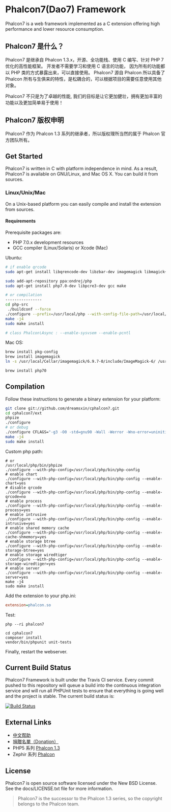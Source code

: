 Phalcon7(Dao7) Framework
========================

Phalcon7 is a web framework implemented as a C extension offering high performance and lower resource consumption.

Phalcon7 是什么？
-----------------

Phalcon7 是继承自 Phalcon 1.3.x，开源、全功能栈、使用 C 编写、针对 PHP 7 优化的高性能框架。
开发者不需要学习和使用 C 语言的功能， 因为所有的功能都以 PHP 类的方式暴露出来，可以直接使用。
Phalcon7 源自 Phalcon 所以具备了 Phalcon 所有与生俱来的特性，是松耦合的，可以根据项目的需要任意使用其他对象。

Phalcon7 不只是为了卓越的性能, 我们的目标是让它更加健壮，拥有更加丰富的功能以及更加简单易于使用！

Phalcon7 版权申明
------------------
Phalcon7 作为 Phalcon 1.3 系列的继承者，所以版权理所当然的属于 Phalcon 官方团队所有。

Get Started
-----------

Phalcon7 is written in C with platform independence in mind. As a result, Phalcon7 is available on GNU/Linux, and Mac OS X. You can build it from sources.

### Linux/Unix/Mac

On a Unix-based platform you can easily compile and install the extension from sources.

#### Requirements
Prerequisite packages are:

* PHP 7.0.x development resources
* GCC compiler (Linux/Solaris) or Xcode (Mac)

Ubuntu:

```bash
# if enable qrcode
sudo apt-get install libqrencode-dev libzbar-dev imagemagick libmagick++-dev libmagickwand-dev libmagickcore-dev libpng12-dev

sudo add-apt-repository ppa:ondrej/php
sudo apt-get install php7.0-dev libpcre3-dev gcc make

# or compilation
----------------
cd php-src
 ./buildconf --force
./configure --prefix=/usr/local/php --with-config-file-path=/usr/local/php/etc --with-fpm-user=www-data --with-fpm-group=www-data --with-pdo-pgsql --with-pdo-mysql --with-pdo-sqlite  --with-iconv-dir --with-freetype-dir --with-jpeg-dir --with-png-dir --with-zlib --with-libxml-dir=/usr --enable-xml --disable-rpath --enable-bcmath --enable-shmop --enable-sysvsem --enable-inline-optimization --with-curl --enable-mbregex --enable-mbstring --with-mcrypt --enable-ftp --with-gd --enable-gd-native-ttf --with-openssl --with-mhash --enable-pcntl --enable-sockets --enable-zip --without-pear --with-gettext --disable-fileinfo --enable-maintainer-zts --enable-phpdbg-debug --enable-debug
make -j4
sudo make install

# class Phalcon\Async : --enable-sysvsem --enable-pcntl
```

Mac OS:

```bash
brew install pkg-config
brew install imagemagick
ln -s /usr/local/Cellar/imagemagick/6.9.7-0/include/ImageMagick-6/ /usr/local/Cellar/imagemagick/6.9.7-0/include/ImageMagick

brew install php70
```

Compilation
-----------

Follow these instructions to generate a binary extension for your platform:

```bash
git clone git://github.com/dreamsxin/cphalcon7.git
cd cphalcon7/ext
phpize
./configure
# or debug
./configure CFLAGS="-g3 -O0 -std=gnu90 -Wall -Werror -Wno-error=uninitialized"
make -j4
sudo make install
```

Custom php path:
```shell
# or
/usr/local/php/bin/phpize
./configure --with-php-config=/usr/local/php/bin/php-config
# enable chart
./configure --with-php-config=/usr/local/php/bin/php-config --enable-chart=yes
# disable qrcode
./configure --with-php-config=/usr/local/php/bin/php-config --enable-qrcode=no
# enable process
./configure --with-php-config=/usr/local/php/bin/php-config --enable-process=yes
# enable intrusive
./configure --with-php-config=/usr/local/php/bin/php-config --enable-intrusive=yes
# enable shared memory cache
./configure --with-php-config=/usr/local/php/bin/php-config --enable-cache-shmemory=yes
# enable storage btree
./configure --with-php-config=/usr/local/php/bin/php-config --enable-storage-btree=yes
# enable storage wiredtiger
./configure --with-php-config=/usr/local/php/bin/php-config --enable-storage-wiredtiger=yes
# enable server
./configure --with-php-config=/usr/local/php/bin/php-config --enable-server=yes
make -j4
sudo make install
```

Add the extension to your php.ini:

```ini
extension=phalcon.so
```

Test:

```shell
php --ri phalcon7

cd cphalcon7
composer install
vendor/bin/phpunit unit-tests
```

Finally, restart the webserver.

Current Build Status
--------------------

Phalcon7 Framework is built under the Travis CI service. Every commit pushed to this repository will queue a build into the continuous integration service and will run all PHPUnit tests to ensure that everything is going well and the project is stable. The current build status is:

[![Build Status](https://secure.travis-ci.org/dreamsxin/cphalcon7.png?branch=master)](http://travis-ci.org/dreamsxin/cphalcon7)

External Links
--------------

* [中文帮助](https://github.com/dreamsxin/cphalcon7/wiki)
* [捐贈名單（Donation）](https://github.com/dreamsxin/cphalcon7/blob/master/DONATE.md)
* PHP5 系列 [Phalcon 1.3](https://github.com/dreamsxin/cphalcon)
* Zephir 系列 [Phalcon](https://github.com/phalcon/cphalcon)

License
-------
Phalcon7 is open source software licensed under the New BSD License. See the docs/LICENSE.txt file for more information.
> Phalcon7 is the successor to the Phalcon 1.3 series, so the copyright belongs to the Phalcon team.
